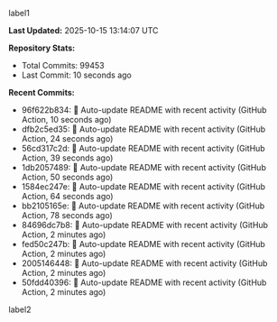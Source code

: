 
label1 
<!-- ACTIVITY_START -->
**Last Updated:** 2025-10-15 13:14:07 UTC

**Repository Stats:**
- Total Commits: 99453
- Last Commit: 10 seconds ago

**Recent Commits:**
- 96f622b834: 🤖 Auto-update README with recent activity (GitHub Action, 10 seconds ago)
- dfb2c5ed35: 🤖 Auto-update README with recent activity (GitHub Action, 24 seconds ago)
- 56cd317c2d: 🤖 Auto-update README with recent activity (GitHub Action, 39 seconds ago)
- 1db2057489: 🤖 Auto-update README with recent activity (GitHub Action, 50 seconds ago)
- 1584ec247e: 🤖 Auto-update README with recent activity (GitHub Action, 64 seconds ago)
- bb2105165e: 🤖 Auto-update README with recent activity (GitHub Action, 78 seconds ago)
- 84696dc7b8: 🤖 Auto-update README with recent activity (GitHub Action, 2 minutes ago)
- fed50c247b: 🤖 Auto-update README with recent activity (GitHub Action, 2 minutes ago)
- 2005146448: 🤖 Auto-update README with recent activity (GitHub Action, 2 minutes ago)
- 50fdd40396: 🤖 Auto-update README with recent activity (GitHub Action, 2 minutes ago)
<!-- ACTIVITY_END -->

label2
